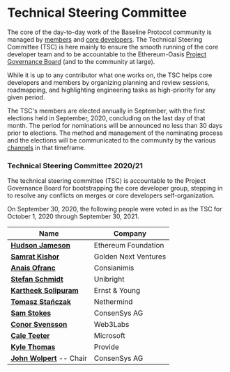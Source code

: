 # Technical Steering Committee

The core of the day-to-day work of the Baseline Protocol community is managed by [members](../community/open-source-community/members.md) and [core developers](../community/community-leaders/maintainers.md). The Technical Steering Committee (TSC) is here mainly to ensure the smooth running of the core developer team and to be accountable to the Ethereum-Oasis [Project Governance Board](project-governance-board.md) (and to the community at large).

While it is up to any contributor what one works on, the TSC helps core developers and members by organizing planning and review sessions, roadmapping, and highlighting engineering tasks as high-priority for any given period.

The TSC's members are elected annually in September, with the first elections held in September, 2020, concluding on the last day of that month. The period for nominations will be announced no less than 30 days prior to elections. The method and management of the nominating process and the elections will be communicated to the community by the various [channels](../community/open-source-community/#communications-connecting-with-each-other-directly) in that timeframe.

### Technical Steering Committee 2020/21 <a href="your-technical-steering-committee" id="your-technical-steering-committee"></a>

The technical steering committee (TSC) is accountable to the Project Governance Board for bootstrapping the core developer group, stepping in to resolve any conflicts on merges or core developers self-organization.

On September 30, 2020, the following people were voted in as the TSC for October 1, 2020 through September 30, 2021.

| Name                                                                              | Company              |
| --------------------------------------------------------------------------------- | -------------------- |
| [**Hudson Jameson**](https://www.linkedin.com/in/hudsonjameson/)                  | Ethereum Foundation  |
| [**Samrat Kishor**](https://www.linkedin.com/in/samratkishor/)                    | Golden Next Ventures |
| [**Anais Ofranc**](https://www.linkedin.com/in/anaisofranc/)                      | Consianimis          |
| [**Stefan Schmidt**](https://www.linkedin.com/in/stefschmidt/)                    | Unibright            |
| [**Kartheek Solipuram**](https://www.linkedin.com/in/kartheek-solipuram-62970a8/) | Ernst & Young        |
| [**Tomasz Stańczak**](https://www.linkedin.com/in/tomaszkajetanstanczak/)         | Nethermind           |
| [**Sam Stokes**](https://www.linkedin.com/in/sam-stokes-91ba1813/)                | ConsenSys AG         |
| [**Conor Svensson**](https://www.linkedin.com/in/conor10/)                        | Web3Labs             |
| [**Cale Teeter**](https://www.linkedin.com/in/caleteeter/)                        | Microsoft            |
| [**Kyle Thomas**](https://www.linkedin.com/in/kylebthomas/)                       | Provide              |
| [**John Wolpert**](https://www.linkedin.com/in/johnwolpert/) -- Chair             | ConsenSys AG         |
